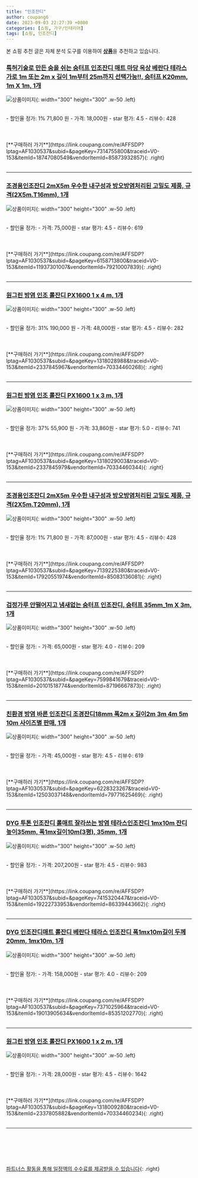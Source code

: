 ```yaml
---
title: "인조잔디"
author: coupang6
date: 2023-09-03 22:27:39 +0800
categories: [쇼핑, 가구/인테리어]
tags: [쇼핑, 인조잔디]
---
```


본 쇼핑 추천 글은 자체 분석 도구를 이용하여 [**상품**](https://link.coupang.com/a/bao1ui)을 추천하고 있습니다.

### [특허기술로 만든 숨을 쉬는 숨터프 인조잔디 매트 마당 옥상 베란다 테라스 가로 1m 또는 2m x 길이 1m부터 25m까지 선택가능!!, 숨터프 K20mm, 1m X 1m, 1개](https://link.coupang.com/re/AFFSDP?lptag=AF1030537&subid=&pageKey=7314755800&traceid=V0-153&itemId=18747080549&vendorItemId=85873932857)

![상품이미지](https://thumbnail7.coupangcdn.com/thumbnails/remote/230x230ex/image/vendor_inventory/b427/477b696034974cda4bde3fa56dd1a6705df3f3df8ba07eb3836054f932df.jpg){: width="300" height="300" .w-50 .left}


<br>
- 할인율 정가: 1%  71,800   원
- 가격: 18,000원
- star 평가: 4.5
- 리뷰수: 428
<br>
<br>
<br>
<br>
[**구매하러 가기**](https://link.coupang.com/re/AFFSDP?lptag=AF1030537&subid=&pageKey=7314755800&traceid=V0-153&itemId=18747080549&vendorItemId=85873932857){: .right}
<br>
<br>

---

### [조경용인조잔디 2mX5m 우수한 내구성과 방오방염처리된 고밀도 제품, 규격(2X5m.T16mm), 1개](https://link.coupang.com/re/AFFSDP?lptag=AF1030537&subid=&pageKey=6158713800&traceid=V0-153&itemId=11937301007&vendorItemId=79210007839)

![상품이미지](https://thumbnail10.coupangcdn.com/thumbnails/remote/230x230ex/image/vendor_inventory/481d/c8971fe74c775313122fb9785ec0460da2f24838627dc383d5f7b4ca577a.jpg){: width="300" height="300" .w-50 .left}


<br>
- 할인율 정가: 
- 가격: 75,000원
- star 평가: 4.5
- 리뷰수: 619
<br>
<br>
<br>
<br>
[**구매하러 가기**](https://link.coupang.com/re/AFFSDP?lptag=AF1030537&subid=&pageKey=6158713800&traceid=V0-153&itemId=11937301007&vendorItemId=79210007839){: .right}
<br>
<br>

---

### [원그린 방염 인조 롤잔디 PX1600 1 x 4 m, 1개](https://link.coupang.com/re/AFFSDP?lptag=AF1030537&subid=&pageKey=1318028988&traceid=V0-153&itemId=2337845967&vendorItemId=70334460268)

![상품이미지](https://thumbnail9.coupangcdn.com/thumbnails/remote/230x230ex/image/retail/images/5565577093609077-2a0ab127-bdd2-4376-bb4f-7e9bb243d78d.jpg){: width="300" height="300" .w-50 .left}


<br>
- 할인율 정가: 31%  190,000   원
- 가격: 48,000원
- star 평가: 4.5
- 리뷰수: 282
<br>
<br>
<br>
<br>
[**구매하러 가기**](https://link.coupang.com/re/AFFSDP?lptag=AF1030537&subid=&pageKey=1318028988&traceid=V0-153&itemId=2337845967&vendorItemId=70334460268){: .right}
<br>
<br>

---

### [원그린 방염 인조 롤잔디 PX1600 1 x 3 m, 1개](https://link.coupang.com/re/AFFSDP?lptag=AF1030537&subid=&pageKey=1318029003&traceid=V0-153&itemId=2337845979&vendorItemId=70334460344)

![상품이미지](https://thumbnail7.coupangcdn.com/thumbnails/remote/230x230ex/image/retail/images/2414688152649192-627ea070-b332-41ff-b6ce-976456a5d0a1.jpg){: width="300" height="300" .w-50 .left}


<br>
- 할인율 정가: 37%  55,900   원
- 가격: 33,860원
- star 평가: 5.0
- 리뷰수: 741
<br>
<br>
<br>
<br>
[**구매하러 가기**](https://link.coupang.com/re/AFFSDP?lptag=AF1030537&subid=&pageKey=1318029003&traceid=V0-153&itemId=2337845979&vendorItemId=70334460344){: .right}
<br>
<br>

---

### [조경용인조잔디 2mX5m 우수한 내구성과 방오방염처리된 고밀도 제품, 규격(2X5m.T20mm), 1개](https://link.coupang.com/re/AFFSDP?lptag=AF1030537&subid=&pageKey=7139225380&traceid=V0-153&itemId=17920551974&vendorItemId=85083136081)

![상품이미지](https://thumbnail10.coupangcdn.com/thumbnails/remote/230x230ex/image/vendor_inventory/481d/c8971fe74c775313122fb9785ec0460da2f24838627dc383d5f7b4ca577a.jpg){: width="300" height="300" .w-50 .left}


<br>
- 할인율 정가: 1%  71,800   원
- 가격: 87,000원
- star 평가: 4.5
- 리뷰수: 428
<br>
<br>
<br>
<br>
[**구매하러 가기**](https://link.coupang.com/re/AFFSDP?lptag=AF1030537&subid=&pageKey=7139225380&traceid=V0-153&itemId=17920551974&vendorItemId=85083136081){: .right}
<br>
<br>

---

### [검정가루 안떨어지고 냄새없는 숨터프 인조잔디, 숨터프 35mm_1m X 3m, 1개](https://link.coupang.com/re/AFFSDP?lptag=AF1030537&subid=&pageKey=7599841679&traceid=V0-153&itemId=20101518774&vendorItemId=87196667873)

![상품이미지](https://thumbnail8.coupangcdn.com/thumbnails/remote/230x230ex/image/vendor_inventory/7e3c/3ba5cb612f84690e26dc7adb8adc0a54d10567ac140cfef87f41e3ed2bb5.jpg){: width="300" height="300" .w-50 .left}


<br>
- 할인율 정가: 
- 가격: 65,000원
- star 평가: 4.0
- 리뷰수: 209
<br>
<br>
<br>
<br>
[**구매하러 가기**](https://link.coupang.com/re/AFFSDP?lptag=AF1030537&subid=&pageKey=7599841679&traceid=V0-153&itemId=20101518774&vendorItemId=87196667873){: .right}
<br>
<br>

---

### [친환경 방염 바른 인조잔디 조경잔디18mm 폭2m x 길이2m 3m 4m 5m 10m 사이즈별 판매, 1개](https://link.coupang.com/re/AFFSDP?lptag=AF1030537&subid=&pageKey=6228323267&traceid=V0-153&itemId=12503037148&vendorItemId=79771625469)

![상품이미지](https://thumbnail7.coupangcdn.com/thumbnails/remote/230x230ex/image/vendor_inventory/6514/4ad6c46c899c75a97e99a6cb491c9307c220659601758a9e0f437d2e7470.jpg){: width="300" height="300" .w-50 .left}


<br>
- 할인율 정가: 
- 가격: 45,000원
- star 평가: 4.5
- 리뷰수: 619
<br>
<br>
<br>
<br>
[**구매하러 가기**](https://link.coupang.com/re/AFFSDP?lptag=AF1030537&subid=&pageKey=6228323267&traceid=V0-153&itemId=12503037148&vendorItemId=79771625469){: .right}
<br>
<br>

---

### [DYG 투톤 인조잔디 롤매트 잘라쓰는 방염 테라스인조잔디 1mx10m 잔디높이35mm, 폭1mx길이10m(3평), 35mm, 1개](https://link.coupang.com/re/AFFSDP?lptag=AF1030537&subid=&pageKey=7415320447&traceid=V0-153&itemId=19222733953&vendorItemId=86339443662)

![상품이미지](https://thumbnail6.coupangcdn.com/thumbnails/remote/230x230ex/image/vendor_inventory/e1f2/fb9e961ac699be8aa1d6280ee99370d8681c4e7e93045d50f77bed7f1b90.jpg){: width="300" height="300" .w-50 .left}


<br>
- 할인율 정가: 
- 가격: 207,200원
- star 평가: 4.5
- 리뷰수: 983
<br>
<br>
<br>
<br>
[**구매하러 가기**](https://link.coupang.com/re/AFFSDP?lptag=AF1030537&subid=&pageKey=7415320447&traceid=V0-153&itemId=19222733953&vendorItemId=86339443662){: .right}
<br>
<br>

---

### [DYG 인조잔디매트 롤잔디 베란다 테라스 인조잔디 폭1mx10m길이 두께20mm, 1mx10m, 1개](https://link.coupang.com/re/AFFSDP?lptag=AF1030537&subid=&pageKey=7371025964&traceid=V0-153&itemId=19013905634&vendorItemId=85351202770)

![상품이미지](https://thumbnail8.coupangcdn.com/thumbnails/remote/230x230ex/image/vendor_inventory/027c/bb9bf68652f01b19f6a692c68189f5fd6bac7f50dea45ae7a8a82edc691e.jpg){: width="300" height="300" .w-50 .left}


<br>
- 할인율 정가: 
- 가격: 158,000원
- star 평가: 4.0
- 리뷰수: 209
<br>
<br>
<br>
<br>
[**구매하러 가기**](https://link.coupang.com/re/AFFSDP?lptag=AF1030537&subid=&pageKey=7371025964&traceid=V0-153&itemId=19013905634&vendorItemId=85351202770){: .right}
<br>
<br>

---

### [원그린 방염 인조 롤잔디 PX1600 1 x 2 m, 1개](https://link.coupang.com/re/AFFSDP?lptag=AF1030537&subid=&pageKey=1318009280&traceid=V0-153&itemId=2337805882&vendorItemId=70334460234)

![상품이미지](https://thumbnail6.coupangcdn.com/thumbnails/remote/230x230ex/image/retail/images/5016042506442990-9e61310c-15fb-437f-9d53-d77497627c0a.jpg){: width="300" height="300" .w-50 .left}


<br>
- 할인율 정가: 
- 가격: 28,000원
- star 평가: 4.5
- 리뷰수: 1642
<br>
<br>
<br>
<br>
[**구매하러 가기**](https://link.coupang.com/re/AFFSDP?lptag=AF1030537&subid=&pageKey=1318009280&traceid=V0-153&itemId=2337805882&vendorItemId=70334460234){: .right}
<br>
<br>

---
<br><br><br><br><br> [파트너스 활동을 통해 일정액의 수수료를 제공받을 수 있습니다](https://link.coupang.com/a/bao1ui){: .right}